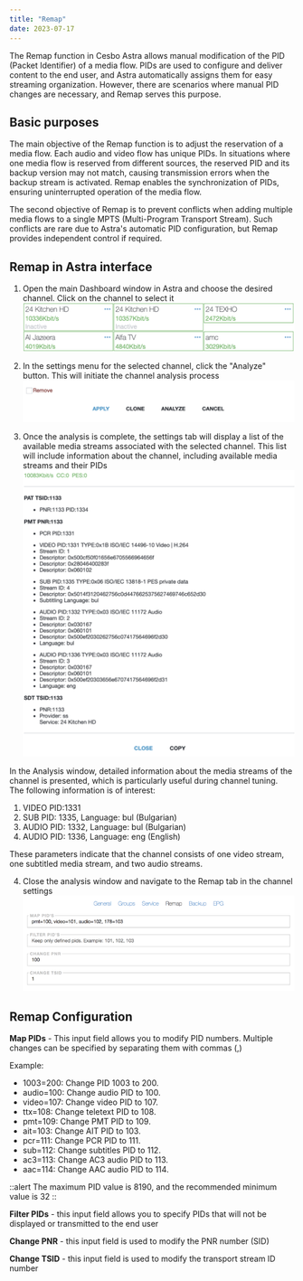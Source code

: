 ```yaml
---
title: "Remap"
date: 2023-07-17
---
```


The Remap function in Cesbo Astra allows manual modification of the PID (Packet Identifier) of a media flow. PIDs are used to configure and deliver content to the end user, and Astra automatically assigns them for easy streaming organization. However, there are scenarios where manual PID changes are necessary, and Remap serves this purpose.

## Basic purposes

The main objective of the Remap function is to adjust the reservation of a media flow. Each audio and video flow has unique PIDs. In situations where one media flow is reserved from different sources, the reserved PID and its backup version may not match, causing transmission errors when the backup stream is activated. Remap enables the synchronization of PIDs, ensuring uninterrupted operation of the media flow.

The second objective of Remap is to prevent conflicts when adding multiple media flows to a single MPTS (Multi-Program Transport Stream). Such conflicts are rare due to Astra's automatic PID configuration, but Remap provides independent control if required.

## Remap in Astra interface

1. Open the main Dashboard window in Astra and choose the desired channel. Click on the channel to select it
![Channel Information](filtering-1.png)

2. In the settings menu for the selected channel, click the "Analyze" button. This will initiate the channel analysis process
![Analyze button](filtering-2.png)

3. Once the analysis is complete, the settings tab will display a list of the available media streams associated with the selected channel. This list will include information about the channel, including available media streams and their PIDs
![PID Information](filtering-3.png)

In the Analysis window, detailed information about the media streams of the channel is presented, which is particularly useful during channel tuning. The following information is of interest:

1. VIDEO PID:1331
2. SUB PID: 1335, Language: bul (Bulgarian)
3. AUDIO PID: 1332, Language: bul (Bulgarian)
4. AUDIO PID: 1336, Language: eng (English)

These parameters indicate that the channel consists of one video stream, one subtitled media stream, and two audio streams.

4. Close the analysis window and navigate to the Remap tab in the channel settings
![remap bar](remap.png)

## Remap Configuration

**Map PIDs** - This input field allows you to modify PID numbers. Multiple changes can be specified by separating them with commas (,)

Example:
- 1003=200: Change PID 1003 to 200.
- audio=100: Change audio PID to 100.
- video=107: Change video PID to 107.
- ttx=108: Change teletext PID to 108.
- pmt=109: Change PMT PID to 109.
- ait=103: Change AIT PID to 103.
- pcr=111: Change PCR PID to 111.
- sub=112: Change subtitles PID to 112.
- ac3=113: Change AC3 audio PID to 113.
- aac=114: Change AAC audio PID to 114.

::alert
The maximum PID value is 8190, and the recommended minimum value is 32
::

**Filter PIDs** - this input field allows you to specify PIDs that will not be displayed or transmitted to the end user

**Change PNR** - this input field is used to modify the PNR number (SID)

**Change TSID** - this input field is used to modify the transport stream ID number